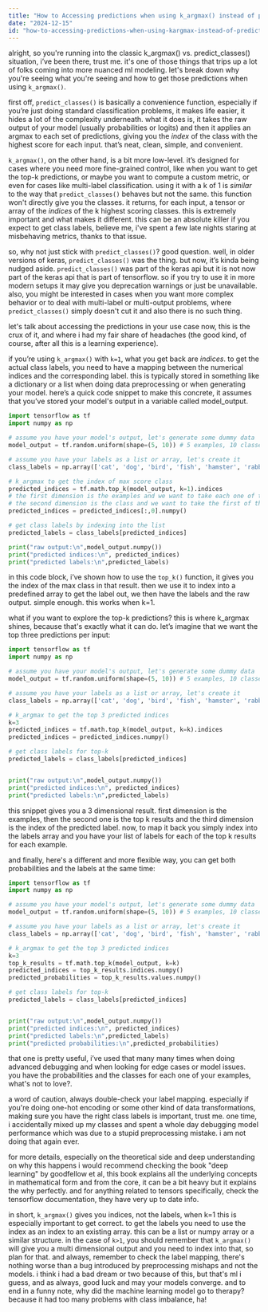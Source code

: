 ```yaml
---
title: "How to Accessing predictions when using k_argmax() instead of predict_classes()?"
date: "2024-12-15"
id: "how-to-accessing-predictions-when-using-kargmax-instead-of-predictclasses"
---
```


alright, so you're running into the classic k_argmax() vs. predict_classes() situation, i’ve been there, trust me. it's one of those things that trips up a lot of folks coming into more nuanced ml modeling. let's break down why you're seeing what you're seeing and how to get those predictions when using `k_argmax()`.

first off, `predict_classes()` is basically a convenience function, especially if you’re just doing standard classification problems, it makes life easier, it hides a lot of the complexity underneath. what it does is, it takes the raw output of your model (usually probabilities or logits) and then it applies an argmax to each set of predictions, giving you the *index* of the class with the highest score for each input. that’s neat, clean, simple, and convenient.

`k_argmax()`, on the other hand, is a bit more low-level. it’s designed for cases where you need more fine-grained control, like when you want to get the top-k predictions, or maybe you want to compute a custom metric, or even for cases like multi-label classification. using it with a k of 1 is *similar* to the way that `predict_classes()` behaves but not the same. this function won't directly give you the classes. it returns, for each input, a tensor or array of the *indices* of the k highest scoring classes. this is extremely important and what makes it different. this can be an absolute killer if you expect to get class labels, believe me, i've spent a few late nights staring at misbehaving metrics, thanks to that issue.

so, why not just stick with `predict_classes()`? good question. well, in older versions of keras, `predict_classes()` was the thing. but now, it’s kinda being nudged aside. `predict_classes()` was part of the keras api but it is not now part of the keras api that is part of tensorflow. so if you try to use it in more modern setups it may give you deprecation warnings or just be unavailable. also, you might be interested in cases when you want more complex behavior or to deal with multi-label or multi-output problems, where `predict_classes()` simply doesn't cut it and also there is no such thing.

let's talk about accessing the predictions in your use case now, this is the crux of it, and where i had my fair share of headaches (the good kind, of course, after all this is a learning experience).

if you’re using `k_argmax()` with `k=1`, what you get back are *indices*. to get the actual class labels, you need to have a mapping between the numerical indices and the corresponding label. this is typically stored in something like a dictionary or a list when doing data preprocessing or when generating your model. here’s a quick code snippet to make this concrete, it assumes that you’ve stored your model's output in a variable called model_output.

```python
import tensorflow as tf
import numpy as np

# assume you have your model's output, let's generate some dummy data
model_output = tf.random.uniform(shape=(5, 10)) # 5 examples, 10 classes

# assume you have your labels as a list or array, let's create it
class_labels = np.array(['cat', 'dog', 'bird', 'fish', 'hamster', 'rabbit', 'squirrel', 'rat', 'mouse', 'fox'])

# k_argmax to get the index of max score class
predicted_indices = tf.math.top_k(model_output, k=1).indices
# the first dimension is the examples and we want to take each one of them
# the second dimension is the class and we want to take the first of the top k results
predicted_indices = predicted_indices[:,0].numpy()

# get class labels by indexing into the list
predicted_labels = class_labels[predicted_indices]

print("raw output:\n",model_output.numpy())
print("predicted indices:\n", predicted_indices)
print("predicted labels:\n",predicted_labels)
```
in this code block, i’ve shown how to use the `top_k()` function, it gives you the index of the max class in that result. then we use it to index into a predefined array to get the label out, we then have the labels and the raw output. simple enough. this works when k=1.

what if you want to explore the top-k predictions? this is where k_argmax shines, because that's exactly what it can do. let’s imagine that we want the top three predictions per input:

```python
import tensorflow as tf
import numpy as np

# assume you have your model's output, let's generate some dummy data
model_output = tf.random.uniform(shape=(5, 10)) # 5 examples, 10 classes

# assume you have your labels as a list or array, let's create it
class_labels = np.array(['cat', 'dog', 'bird', 'fish', 'hamster', 'rabbit', 'squirrel', 'rat', 'mouse', 'fox'])

# k_argmax to get the top 3 predicted indices
k=3
predicted_indices = tf.math.top_k(model_output, k=k).indices
predicted_indices = predicted_indices.numpy()

# get class labels for top-k
predicted_labels = class_labels[predicted_indices]


print("raw output:\n",model_output.numpy())
print("predicted indices:\n", predicted_indices)
print("predicted labels:\n",predicted_labels)
```

this snippet gives you a 3 dimensional result. first dimension is the examples, then the second one is the top k results and the third dimension is the index of the predicted label. now, to map it back you simply index into the labels array and you have your list of labels for each of the top k results for each example.

and finally, here's a different and more flexible way, you can get both probabilities and the labels at the same time:

```python
import tensorflow as tf
import numpy as np

# assume you have your model's output, let's generate some dummy data
model_output = tf.random.uniform(shape=(5, 10)) # 5 examples, 10 classes

# assume you have your labels as a list or array, let's create it
class_labels = np.array(['cat', 'dog', 'bird', 'fish', 'hamster', 'rabbit', 'squirrel', 'rat', 'mouse', 'fox'])

# k_argmax to get the top 3 predicted indices
k=3
top_k_results = tf.math.top_k(model_output, k=k)
predicted_indices = top_k_results.indices.numpy()
predicted_probabilities = top_k_results.values.numpy()

# get class labels for top-k
predicted_labels = class_labels[predicted_indices]


print("raw output:\n",model_output.numpy())
print("predicted indices:\n", predicted_indices)
print("predicted labels:\n",predicted_labels)
print("predicted probabilities:\n",predicted_probabilities)
```

that one is pretty useful, i’ve used that many many times when doing advanced debugging and when looking for edge cases or model issues. you have the probabilities and the classes for each one of your examples, what's not to love?.

a word of caution, always double-check your label mapping. especially if you're doing one-hot encoding or some other kind of data transformations, making sure you have the right class labels is important, trust me. one time, i accidentally mixed up my classes and spent a whole day debugging model performance which was due to a stupid preprocessing mistake. i am not doing that again ever.

for more details, especially on the theoretical side and deep understanding on why this happens i would recommend checking the book "deep learning" by goodfellow et al, this book explains all the underlying concepts in mathematical form and from the core, it can be a bit heavy but it explains the why perfectly. and for anything related to tensors specifically, check the tensorflow documentation, they have very up to date info.

in short, `k_argmax()` gives you indices, not the labels, when k=1 this is especially important to get correct. to get the labels you need to use the index as an index to an existing array. this can be a list or numpy array or a similar structure. in the case of `k>1`, you should remember that `k_argmax()` will give you a multi dimensional output and you need to index into that, so plan for that. and always, remember to check the label mapping, there's nothing worse than a bug introduced by preprocessing mishaps and not the models. i think i had a bad dream or two because of this, but that's ml i guess, and as always, good luck and may your models converge. and to end in a funny note, why did the machine learning model go to therapy? because it had too many problems with class imbalance, ha!
